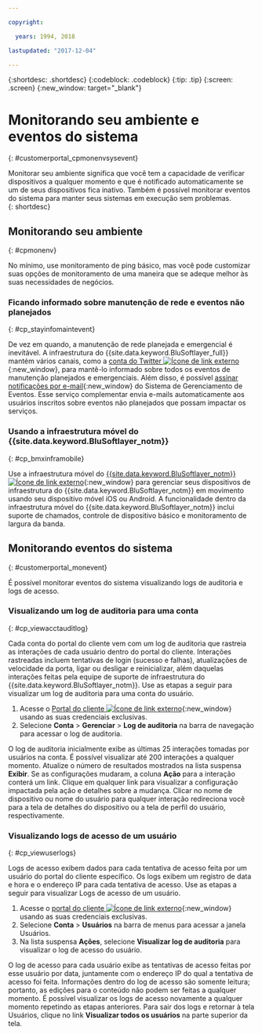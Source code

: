 ```yaml
---

copyright:

  years: 1994, 2018

lastupdated: "2017-12-04"

---
```


{:shortdesc: .shortdesc}
{:codeblock: .codeblock}
{:tip: .tip}
{:screen: .screen}
{:new_window: target="_blank"}


# Monitorando seu ambiente e eventos do sistema
{: #customerportal_cpmonenvsysevent}

Monitorar seu ambiente significa que você tem a capacidade de verificar dispositivos a qualquer momento e que é notificado automaticamente se um de seus dispositivos fica inativo. Também é possível monitorar eventos do sistema para manter seus sistemas em execução sem problemas.  
{: shortdesc}

## Monitorando seu ambiente
{: #cpmonenv}

No mínimo, use monitoramento de ping básico, mas você pode customizar suas opções de monitoramento de uma maneira que se adeque melhor às suas necessidades de negócios.

### Ficando informado sobre manutenção de rede e eventos não planejados
{: #cp_stayinfomaintevent}

De vez em quando, a manutenção de rede planejada e emergencial é inevitável. A infraestrutura do {{site.data.keyword.BluSoftlayer_full}} mantém vários canais, como a [conta do Twitter ![Ícone de link externo](../icons/launch-glyph.svg)](https://twitter.com/softlayernotify){:new_window}, para mantê-lo informado sobre todos os eventos de manutenção planejados e emergenciais. Além disso, é possível [assinar notificações por e-mail](/docs/customer-portal/cpsub2not.html){:new_window} do Sistema de Gerenciamento de Eventos. Esse serviço complementar envia e-mails automaticamente aos usuários inscritos sobre eventos não planejados que possam impactar os serviços.

### Usando a infraestrutura móvel do {{site.data.keyword.BluSoftlayer_notm}}
{: #cp_bmxinframobile}

Use a infraestrutura móvel do [{{site.data.keyword.BluSoftlayer_notm}} ![Ícone de link externo](../icons/launch-glyph.svg)](https://knowledgelayer.softlayer.com/topic/mobile-devices){:new_window} para gerenciar seus dispositivos de infraestrutura do {{site.data.keyword.BluSoftlayer_notm}} em movimento usando seu dispositivo móvel iOS ou Android. A funcionalidade dentro da infraestrutura móvel do {{site.data.keyword.BluSoftlayer_notm}} inclui suporte de chamados, controle de dispositivo básico e monitoramento de largura da banda.

## Monitorando eventos do sistema
{: #customerportal_monevent}

É possível monitorar eventos do sistema visualizando logs de auditoria e logs de acesso.

### Visualizando um log de auditoria para uma conta
{: #cp_viewacctauditlog}

Cada conta do portal do cliente vem com um log de auditoria que rastreia as interações de cada usuário dentro do portal do cliente. Interações rastreadas incluem tentativas de login (sucesso e falhas), atualizações de velocidade da porta, ligar ou desligar e reinicializar, além daquelas interações feitas pela equipe de suporte de infraestrutura do {{site.data.keyword.BluSoftlayer_notm}}. Use as etapas a seguir para visualizar um log de auditoria para uma conta do usuário.

1. Acesse o [Portal do cliente ![Ícone de link externo](../icons/launch-glyph.svg)](https://control.softlayer.com/){:new_window} usando as suas credenciais exclusivas.
2. Selecione **Conta** > **Gerenciar** > **Log de auditoria** na barra de navegação para acessar o log de auditoria.

O log de auditoria inicialmente exibe as últimas 25 interações tomadas por usuários na conta. É possível visualizar até 200 interações a qualquer momento. Atualize o número de resultados mostrados na lista suspensa **Exibir**. Se as configurações mudaram, a coluna **Ação** para a interação conterá um link. Clique em qualquer link para visualizar a configuração impactada pela ação e detalhes sobre a mudança. Clicar no nome de dispositivo ou nome do usuário para qualquer interação redireciona você para a tela de detalhes do dispositivo ou a tela de perfil do usuário, respectivamente.

### Visualizando logs de acesso de um usuário
{: #cp_viewuserlogs}

Logs de acesso exibem dados para cada tentativa de acesso feita por um usuário do portal do cliente específico. Os logs exibem um registro de data e hora e o endereço IP para cada tentativa de acesso. Use as etapas a seguir para visualizar Logs de acesso de um usuário.

1. Acesse o [portal do cliente ![Ícone de link externo](../icons/launch-glyph.svg)](https://control.softlayer.com/){:new_window} usando as suas credenciais exclusivas.
2. Selecione **Conta** > **Usuários** na barra de menus para acessar a janela Usuários.
3. Na lista suspensa **Ações**, selecione **Visualizar log de auditoria** para visualizar o log de acesso do usuário.

O log de acesso para cada usuário exibe as tentativas de acesso feitas por esse usuário por data, juntamente com o endereço IP do qual a tentativa de acesso foi feita. Informações dentro do log de acesso são somente leitura; portanto, as edições para o conteúdo não podem ser feitas a qualquer momento. É possível visualizar os logs de acesso novamente a qualquer momento repetindo as etapas anteriores. Para sair dos logs e retornar à tela Usuários, clique no link **Visualizar todos os usuários** na parte superior da tela.
